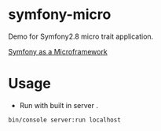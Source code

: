 # symfony-micro
Demo for Symfony2.8 micro trait application.

[Symfony as a Microframework](http://symfony.com/blog/new-in-symfony-2-8-symfony-as-a-microframework)



# Usage

 * Run with built in server .

```bash
bin/console server:run localhost
```
